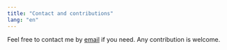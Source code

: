 ```yaml
---
title: "Contact and contributions"
lang: "en"
---
```

Feel free to contact me by [email](mailto:paulfd@outlook.fr)
if you need. Any contribution is welcome.
